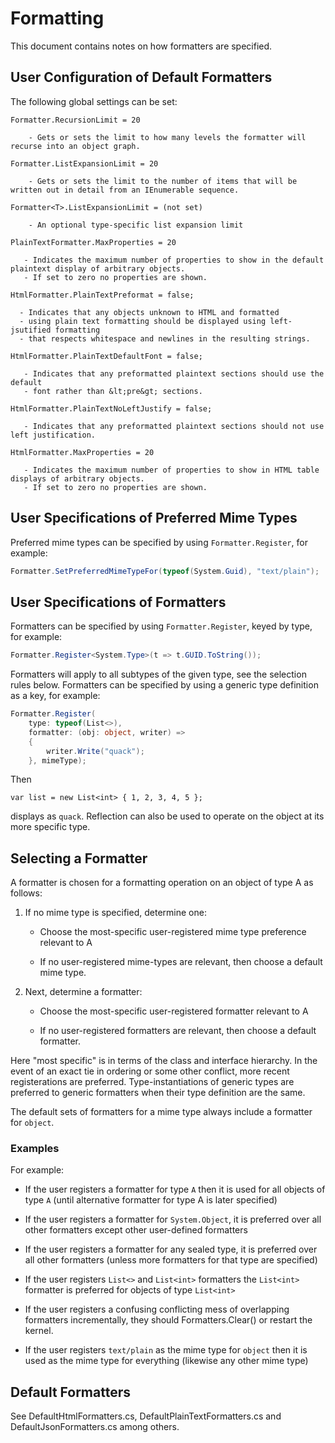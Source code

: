 # Formatting

This document contains notes on how formatters are specified.

## User Configuration of Default Formatters

The following global settings can be set:

```
Formatter.RecursionLimit = 20

    - Gets or sets the limit to how many levels the formatter will recurse into an object graph.

Formatter.ListExpansionLimit = 20

    - Gets or sets the limit to the number of items that will be written out in detail from an IEnumerable sequence.

Formatter<T>.ListExpansionLimit = (not set)

    - An optional type-specific list expansion limit

PlainTextFormatter.MaxProperties = 20

   - Indicates the maximum number of properties to show in the default plaintext display of arbitrary objects.
   - If set to zero no properties are shown.

HtmlFormatter.PlainTextPreformat = false;

  - Indicates that any objects unknown to HTML and formatted
  - using plain text formatting should be displayed using left-jsutified formatting
  - that respects whitespace and newlines in the resulting strings.

HtmlFormatter.PlainTextDefaultFont = false;

   - Indicates that any preformatted plaintext sections should use the default
   - font rather than &lt;pre&gt; sections.

HtmlFormatter.PlainTextNoLeftJustify = false;

   - Indicates that any preformatted plaintext sections should not use left justification.

HtmlFormatter.MaxProperties = 20

   - Indicates the maximum number of properties to show in HTML table displays of arbitrary objects.
   - If set to zero no properties are shown.
```

## User Specifications of Preferred Mime Types

Preferred mime types can be specified by using `Formatter.Register`, for example:

```csharp
Formatter.SetPreferredMimeTypeFor(typeof(System.Guid), "text/plain");
```

## User Specifications of Formatters

Formatters can be specified by using `Formatter.Register`, keyed by type, for example:

```csharp
Formatter.Register<System.Type>(t => t.GUID.ToString());
```

Formatters will apply to all subtypes of the given type, see the selection rules below.
Formatters can be specified by using a generic type definition as a key, for example:

```csharp
Formatter.Register(
    type: typeof(List<>),
    formatter: (obj: object, writer) =>
    {
        writer.Write("quack");
    }, mimeType);
```
Then 
```
var list = new List<int> { 1, 2, 3, 4, 5 };
```
displays as `quack`.  Reflection can also be used to operate on the object at its more specific type.


##  Selecting a Formatter

A formatter is chosen for a formatting operation on an object of type A as follows:

1. If no mime type is specified, determine one:

   - Choose the most-specific user-registered mime type preference relevant to A

   - If no user-registered mime-types are relevant, then choose a default mime type.

2. Next, determine a formatter:

   - Choose the most-specific user-registered formatter relevant to A

   - If no user-registered formatters are relevant, then choose a default formatter.

Here "most specific" is in terms of the class and interface hierarchy.   In the event of an exact tie in
ordering or some other conflict, more recent registerations are
preferred. Type-instantiations of generic types are preferred to generic
formatters when their type definition are the same.

The default sets of formatters for a mime type always include a formatter for `object`.

### Examples

For example:

* If the user registers a formatter for type `A` then it is used for all objects of type `A` (until alternative formatter for type A is later specified)

* If the user registers a formatter for `System.Object`, it is preferred over all other formatters except other user-defined formatters

* If the user registers a formatter for any sealed type, it is preferred over all other formatters (unless more formatters for that type are specified)

* If the user registers `List<>` and `List<int>` formatters the `List<int>` formatter is preferred for objects of type `List<int>`

* If the user registers a confusing conflicting mess of overlapping formatters incrementally, they should Formatters.Clear() or restart the kernel.

* If the user registers `text/plain` as the mime type for `object` then it is used as the mime type for everything (likewise any other mime type)


## Default Formatters

See DefaultHtmlFormatters.cs, DefaultPlainTextFormatters.cs and DefaultJsonFormatters.cs among others.
